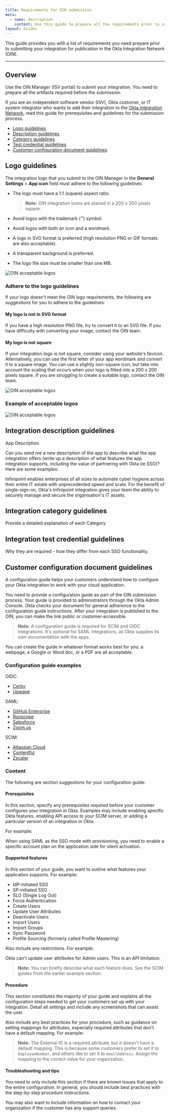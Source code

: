 ```yaml
---
title: Requirements for OIN submission
meta:
  - name: description
    content: Use this guide to prepare all the requirements prior to submitting your integration to Okta for publication in the Okta Integration Network.
layout: Guides
---
```


This guide provides you with a list of requirements you need prepare prior to submitting your integration for publication in the Okta Integration Network (OIN).

---

## Overview

Use the OIN Manager (ISV portal) to submit your integration.
You need to prepare all the artifacts required before the submission.

If you are an independent software vendor (ISV), Okta customer, or IT system integrator who wants to add their integration to the [Okta Integration Network](https://www.okta.com/integrations/), read this guide for prerequisites and guidelines for the submission process.

* [Logo guidelines](#logo-guidelines)
* [Description guidelines](#Description-guidelines)
* [Category guidelines](#category-guidelines)
* [Test credential guidelines](#test-credential-guidelines)
* [Customer configuration document guidelines](#customer-configuration-document-guidelines)

## Logo guidelines

The integration logo that you submit to the OIN Manager in the **General Settings** > **App icon** field must adhere to the following guidelines:

* The logo must have a 1:1 (square) aspect ratio.

   > **Note:** OIN integration icons are placed in a 200 x 200 pixels square.

* Avoid logos with the trademark (:tm:) symbol.

* Avoid logos with both an icon and a wordmark.

* A logo in SVG format is preferred (high resolution PNG or GIF formats are also acceptable).

* A transparent background is preferred.

* The logo file size must be smaller than one MB.

<div class="full">

![OIN acceptable logos](/img/oin/oin-logo-file-checklist.png)

</div>

### Adhere to the logo guidelines

If your logo doesn't meet the OIN logo requirements, the following are suggestions for you to adhere to the guidelines:

#### My logo is not in SVG format

If you have a high resolution PNG file, try to convert it to an SVG file. If you have difficulty with converting your image, contact the OIN team.

#### My logo is not square

If your integration logo is not square, consider using your website's favicon. Alternatively, you can use the first letter of your app wordmark and convert it to a square image. You can use a slightly non-square icon, but take into account the scaling that occurs when your logo is fitted into a 200 x 200 pixels square. If you are struggling to create a suitable logo, contact the OIN team.

<div class="full">

![OIN acceptable logos](/img/oin/oin-logo-size-guide.png)

</div>

### Example of acceptable logos

<div class="full">

![OIN acceptable logos](/img/oin/oin-logo-guide.png)

</div>

## Integration description guidelines

App Description

Can you send me a new description of the app to describe what the app integration offers (write up a description of what features the app integration supports, including the value of partnering with Okta (ie SSO)? Here are some examples:

Infinipoint enables enterprises of all sizes to automate cyber hygiene across their entire IT estate with unprecedented speed and scale. For the benefit of single-sign-on, Okta's Infinipoint integration gives your team the ability to securely manage and secure the organisation's IT assets.

## Integration category guidelines

Provide a detailed explanation of each Category

## Integration test credential guidelines

Why they are required - how they differ from each SSO functionality.

## Customer configuration document guidelines

A configuration guide helps your customers understand how to configure your Okta integration to work with your cloud application.

You need to provide a configuration guide as part of the OIN submission process. Your guide is provided to administrators through the Okta Admin Console. Okta checks your document for general adherence to the configuration guide instructions. After your integration is published to the OIN, you can make the link public or customer‐accessible.

>**Note:** A configuration guide is required for SCIM and OIDC integrations. It's optional for SAML integrations, as Okta supplies its own documentation with the apps.

You can create the guide in whatever format works best for you: a webpage, a Google or Word doc, or a PDF are all acceptable.

### Configuration guide examples

OIDC:

* [Cerby](https://docs.google.com/document/d/e/2PACX-1vRiswyNyRPVYfEMEwPsbMO8Qn11BjAO-FfUsWBBit_IYe88tzQCHTmMPtmF8uPV044HmXQR13adj3LO/pub)
* [Upwave](https://help.upwave.io/en/articles/4129778-okta-configuration-guide)

SAML:

* [GitHub Enterprise](https://saml-doc.okta.com/SAML_Docs/How-to-Configure-SAML-2.0-for-Github_Enterprise.html)
* [Runscope](https://saml-doc.okta.com/SAML_Docs/How-to-Configure-SAML-2.0-for-Runscope.html)
* [Salesforce](https://saml-doc.okta.com/SAML_Docs/How-to-Configure-SAML-2.0-in-Salesforce.html)
* [Zoom.us](https://saml-doc.okta.com/SAML_Docs/How-to-Configure-SAML-2.0-for-Zoom.us.html)

SCIM:

* [Atlassian Cloud](https://confluence.atlassian.com/cloud/configure-user-provisioning-with-okta-957492956.html)
* [Contentful](https://www.contentful.com/help/okta-user-provisioning-integration-with-scim/)
* [Zscaler](https://help.zscaler.com/zia/saml-scim-configuration-guide-okta)

### Content

The following are section suggestions for your configuration guide:

#### Prerequisites

In this section, specify any prerequisites required before your customer configures your integration in Okta. Examples may include enabling specific Okta features, enabling API access to your SCIM server, or adding a particular version of an integration in Okta.

For example:

When using SAML as the SSO mode with provisioning, you need to enable a specific account plan on the application side for silent activation.

#### Supported features

In this section of your guide, you want to outline what features your application supports. For example:

* IdP-initiated SSO
* SP-initiated SSO
* SLO (Single Log Out)
* Force Authentication
* Create Users
* Update User Attributes
* Deactivate Users
* Import Users
* Import Groups
* Sync Password
* Profile Sourcing (formerly called Profile Mastering)

Also include any restrictions. For example:

Okta can't update user attributes for Admin users. This is an API limitation.

> **Note:** You can briefly describe what each feature does. See the SCIM guides from the earlier example section.

#### Procedure

This section constitutes the majority of your guide and explains all the configuration steps needed to get your customers set up with your integration. Detail all settings and include any screenshots that can assist the user.

Also include any best practices for your procedure, such as guidance on setting mappings for attributes, especially required attributes that don't have a default mapping. For example:

> **Note:** The External ID is a required attribute, but it doesn't have a default mapping. This is because some customers prefer to set it to `EmployeeNumber`, and others like to set it to `emailAddress`. Assign the mapping to the correct value for your organization.

#### Troubleshooting and tips

You need to only include this section if there are known issues that apply to the entire configuration. In general, you should include best practices with the step-by-step procedure instructions.

You may also want to include information on how to contact your organization if the customer has any support queries.
